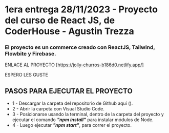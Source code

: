 # 1era entrega 28/11/2023 - Proyecto del curso de React JS, de CoderHouse - Agustin Trezza

### El proyecto es un commerce creado con ReactJS, Tailwind, Flowbite y Firebase.

ENLACE AL PROYECTO
[https://jolly-churros-b186d0.netlify.app/]

ESPERO LES GUSTE

## PASOS PARA EJECUTAR EL PROYECTO

* 1 -  Descargar la carpeta del repositorio de Github aquí ().
* 2 - Abrir la carpeta con Visual Studio Code.
* 3 - Posicionarse usando la terminal, dentro de la carpeta del proyecto y  ejecutar el comando _**"npm install"**_ para instalar módulos de Node.
* 4 - Luego ejecutar _**"npm start"**_, para correr el proyecto.
